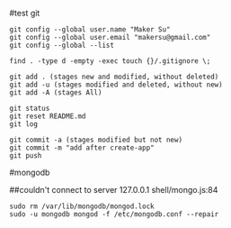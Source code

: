#test git

```
git config --global user.name "Maker Su"
git config --global user.email "makersu@gmail.com"
git config --global --list
```
```
find . -type d -empty -exec touch {}/.gitignore \;
```
```
git add . (stages new and modified, without deleted)
git add -u (stages modified and deleted, without new)
git add -A (stages All)

git status
git reset README.md
git log

git commit -a (stages modified but not new)
git commit -m "add after create-app"
git push
```

#mongodb

##couldn't connect to server 127.0.0.1 shell/mongo.js:84

```
sudo rm /var/lib/mongodb/mongod.lock
sudo -u mongodb mongod -f /etc/mongodb.conf --repair
```
